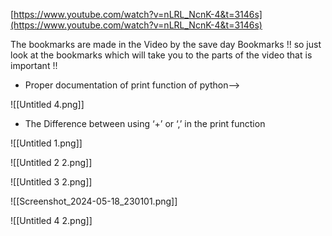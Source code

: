 [https://www.youtube.com/watch?v=nLRL_NcnK-4&t=3146s](https://www.youtube.com/watch?v=nLRL_NcnK-4&t=3146s)

The bookmarks are made in the Video by the save day Bookmarks !! so just look at the bookmarks which will take you to the parts of the video that is important !!

  

  

- Proper documentation of print function of python—>

![[Untitled 4.png]]

  

- The Difference between using ‘+’ or ‘,’ in the print function

![[Untitled 1.png]]

![[Untitled 2 2.png]]

![[Untitled 3 2.png]]

![[Screenshot_2024-05-18_230101.png]]

![[Untitled 4 2.png]]